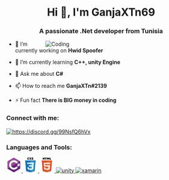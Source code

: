 <h1 align="center">Hi 👋, I'm GanjaXTn69</h1>
<h3 align="center">A passionate .Net developer from Tunisia</h3>
<img align="right" alt="Coding" width="400" src="https://media.tenor.com/045XIYW1px0AAAAC/mr-robot-rami-malik.gif">


- 🔭 I’m currently working on **Hwid Spoofer**

- 🌱 I’m currently learning **C++, unity Engine**

- 💬 Ask me about **C#**

- 📫 How to reach me **GanjaXTn#2139**

- ⚡ Fun fact **There is BIG money in coding**

<h3 align="left">Connect with me:</h3>
<p align="left">
<a href="https://discord.gg/https://discord.gg/99NsfQ6hVx" target="blank"><img align="center" src="https://raw.githubusercontent.com/rahuldkjain/github-profile-readme-generator/master/src/images/icons/Social/discord.svg" alt="https://discord.gg/99NsfQ6hVx" height="30" width="40" /></a>
</p>

<h3 align="left">Languages and Tools:</h3>
<p align="left"> <a href="https://www.w3schools.com/cs/" target="_blank" rel="noreferrer"> <img src="https://raw.githubusercontent.com/devicons/devicon/master/icons/csharp/csharp-original.svg" alt="csharp" width="40" height="40"/> </a> <a href="https://www.w3schools.com/css/" target="_blank" rel="noreferrer"> <img src="https://raw.githubusercontent.com/devicons/devicon/master/icons/css3/css3-original-wordmark.svg" alt="css3" width="40" height="40"/> </a> <a href="https://www.w3.org/html/" target="_blank" rel="noreferrer"> <img src="https://raw.githubusercontent.com/devicons/devicon/master/icons/html5/html5-original-wordmark.svg" alt="html5" width="40" height="40"/> </a> <a href="https://unity.com/" target="_blank" rel="noreferrer"> <img src="https://www.vectorlogo.zone/logos/unity3d/unity3d-icon.svg" alt="unity" width="40" height="40"/> </a> <a href="https://dotnet.microsoft.com/apps/xamarin" target="_blank" rel="noreferrer"> <img src="https://raw.githubusercontent.com/detain/svg-logos/780f25886640cef088af994181646db2f6b1a3f8/svg/xamarin.svg" alt="xamarin" width="40" height="40"/> </a> </p>

